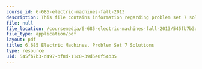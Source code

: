 ```yaml
---
course_id: 6-685-electric-machines-fall-2013
description: This file contains information regarding problem set 7 solution.
file: null
file_location: /coursemedia/6-685-electric-machines-fall-2013/545fb7b3d497bf8d11c039d5e0f54b35_MIT6_685F13_ps07ans.pdf
file_type: application/pdf
layout: pdf
title: 6.685 Electric Machines, Problem Set 7 Solutions
type: resource
uid: 545fb7b3-d497-bf8d-11c0-39d5e0f54b35
---
```

